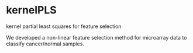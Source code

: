 # kernelPLS
kernel partial least squares for feature selection

We developed a non-linear feature selection method for microarray data to classify cancer/normal samples.
